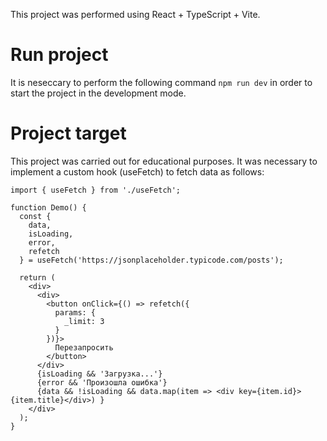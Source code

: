 This project was performed using React + TypeScript + Vite.

# Run project

It is neseccary to perform the following command `npm run dev` in order to start the project in the development mode.

# Project target

This project was carried out for educational purposes. It was necessary to implement a custom hook (useFetch) to fetch data as follows:
```
import { useFetch } from './useFetch';

function Demo() {
  const {
    data,
    isLoading,
    error,
    refetch
  } = useFetch('https://jsonplaceholder.typicode.com/posts');
  
  return (
    <div>
      <div>
        <button onClick={() => refetch({
          params: {
            _limit: 3
          }
        })}>
          Перезапросить
        </button>
      </div>
      {isLoading && 'Загрузка...'}
      {error && 'Произошла ошибка'}
      {data && !isLoading && data.map(item => <div key={item.id}>{item.title}</div>) }
    </div>
  );
}
```
